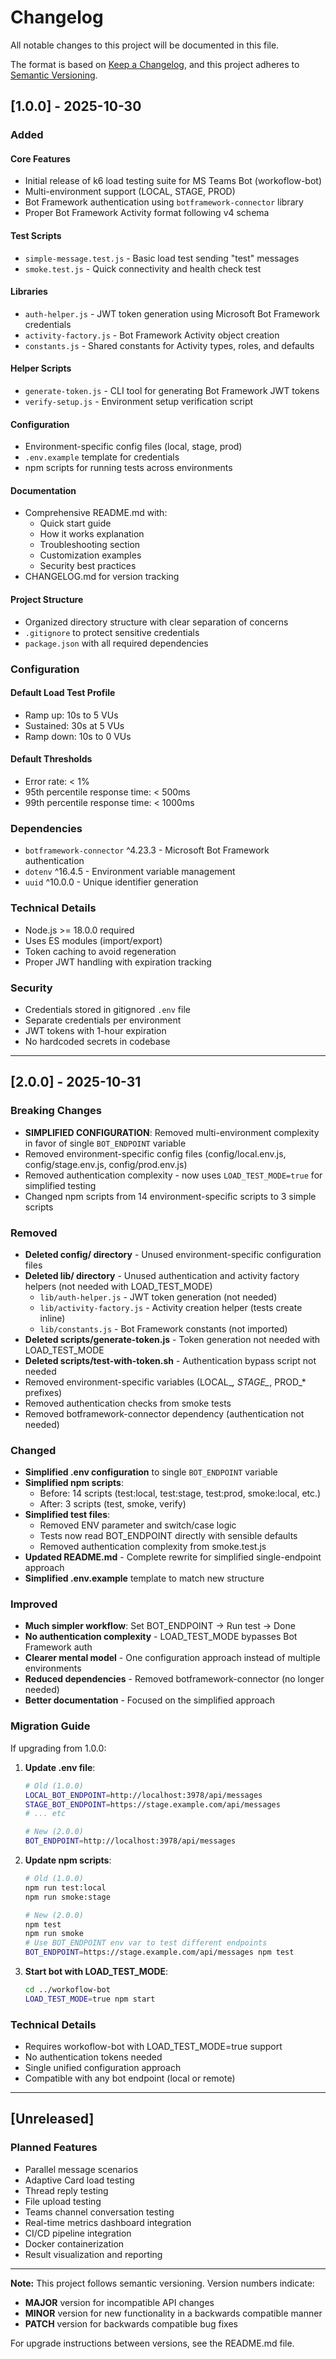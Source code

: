 # Changelog

All notable changes to this project will be documented in this file.

The format is based on [Keep a Changelog](https://keepachangelog.com/en/1.0.0/),
and this project adheres to [Semantic Versioning](https://semver.org/spec/v2.0.0.html).

## [1.0.0] - 2025-10-30

### Added

#### Core Features
- Initial release of k6 load testing suite for MS Teams Bot (workoflow-bot)
- Multi-environment support (LOCAL, STAGE, PROD)
- Bot Framework authentication using `botframework-connector` library
- Proper Bot Framework Activity format following v4 schema

#### Test Scripts
- `simple-message.test.js` - Basic load test sending "test" messages
- `smoke.test.js` - Quick connectivity and health check test

#### Libraries
- `auth-helper.js` - JWT token generation using Microsoft Bot Framework credentials
- `activity-factory.js` - Bot Framework Activity object creation
- `constants.js` - Shared constants for Activity types, roles, and defaults

#### Helper Scripts
- `generate-token.js` - CLI tool for generating Bot Framework JWT tokens
- `verify-setup.js` - Environment setup verification script

#### Configuration
- Environment-specific config files (local, stage, prod)
- `.env.example` template for credentials
- npm scripts for running tests across environments

#### Documentation
- Comprehensive README.md with:
  - Quick start guide
  - How it works explanation
  - Troubleshooting section
  - Customization examples
  - Security best practices
- CHANGELOG.md for version tracking

#### Project Structure
- Organized directory structure with clear separation of concerns
- `.gitignore` to protect sensitive credentials
- `package.json` with all required dependencies

### Configuration

#### Default Load Test Profile
- Ramp up: 10s to 5 VUs
- Sustained: 30s at 5 VUs
- Ramp down: 10s to 0 VUs

#### Default Thresholds
- Error rate: < 1%
- 95th percentile response time: < 500ms
- 99th percentile response time: < 1000ms

### Dependencies
- `botframework-connector` ^4.23.3 - Microsoft Bot Framework authentication
- `dotenv` ^16.4.5 - Environment variable management
- `uuid` ^10.0.0 - Unique identifier generation

### Technical Details
- Node.js >= 18.0.0 required
- Uses ES modules (import/export)
- Token caching to avoid regeneration
- Proper JWT handling with expiration tracking

### Security
- Credentials stored in gitignored `.env` file
- Separate credentials per environment
- JWT tokens with 1-hour expiration
- No hardcoded secrets in codebase

---

## [2.0.0] - 2025-10-31

### Breaking Changes
- **SIMPLIFIED CONFIGURATION**: Removed multi-environment complexity in favor of single `BOT_ENDPOINT` variable
- Removed environment-specific config files (config/local.env.js, config/stage.env.js, config/prod.env.js)
- Removed authentication complexity - now uses `LOAD_TEST_MODE=true` for simplified testing
- Changed npm scripts from 14 environment-specific scripts to 3 simple scripts

### Removed
- **Deleted config/ directory** - Unused environment-specific configuration files
- **Deleted lib/ directory** - Unused authentication and activity factory helpers (not needed with LOAD_TEST_MODE)
  - `lib/auth-helper.js` - JWT token generation (not needed)
  - `lib/activity-factory.js` - Activity creation helper (tests create inline)
  - `lib/constants.js` - Bot Framework constants (not imported)
- **Deleted scripts/generate-token.js** - Token generation not needed with LOAD_TEST_MODE
- **Deleted scripts/test-with-token.sh** - Authentication bypass script not needed
- Removed environment-specific variables (LOCAL_*, STAGE_*, PROD_* prefixes)
- Removed authentication checks from smoke tests
- Removed botframework-connector dependency (authentication not needed)

### Changed
- **Simplified .env configuration** to single `BOT_ENDPOINT` variable
- **Simplified npm scripts**:
  - Before: 14 scripts (test:local, test:stage, test:prod, smoke:local, etc.)
  - After: 3 scripts (test, smoke, verify)
- **Simplified test files**:
  - Removed ENV parameter and switch/case logic
  - Tests now read BOT_ENDPOINT directly with sensible defaults
  - Removed authentication complexity from smoke.test.js
- **Updated README.md** - Complete rewrite for simplified single-endpoint approach
- **Simplified .env.example** template to match new structure

### Improved
- **Much simpler workflow**: Set BOT_ENDPOINT → Run test → Done
- **No authentication complexity** - LOAD_TEST_MODE bypasses Bot Framework auth
- **Clearer mental model** - One configuration approach instead of multiple environments
- **Reduced dependencies** - Removed botframework-connector (no longer needed)
- **Better documentation** - Focused on the simplified approach

### Migration Guide
If upgrading from 1.0.0:

1. **Update .env file**:
   ```bash
   # Old (1.0.0)
   LOCAL_BOT_ENDPOINT=http://localhost:3978/api/messages
   STAGE_BOT_ENDPOINT=https://stage.example.com/api/messages
   # ... etc

   # New (2.0.0)
   BOT_ENDPOINT=http://localhost:3978/api/messages
   ```

2. **Update npm scripts**:
   ```bash
   # Old (1.0.0)
   npm run test:local
   npm run smoke:stage

   # New (2.0.0)
   npm test
   npm run smoke
   # Use BOT_ENDPOINT env var to test different endpoints
   BOT_ENDPOINT=https://stage.example.com/api/messages npm test
   ```

3. **Start bot with LOAD_TEST_MODE**:
   ```bash
   cd ../workoflow-bot
   LOAD_TEST_MODE=true npm start
   ```

### Technical Details
- Requires workoflow-bot with LOAD_TEST_MODE=true support
- No authentication tokens needed
- Single unified configuration approach
- Compatible with any bot endpoint (local or remote)

---

## [Unreleased]

### Planned Features
- Parallel message scenarios
- Adaptive Card load testing
- Thread reply testing
- File upload testing
- Teams channel conversation testing
- Real-time metrics dashboard integration
- CI/CD pipeline integration
- Docker containerization
- Result visualization and reporting

---

**Note:** This project follows semantic versioning. Version numbers indicate:
- **MAJOR** version for incompatible API changes
- **MINOR** version for new functionality in a backwards compatible manner
- **PATCH** version for backwards compatible bug fixes

For upgrade instructions between versions, see the README.md file.
